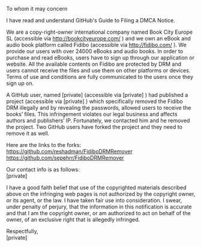 To whom it may concern  

I have read and understand GitHub's Guide to Filing a DMCA Notice.  

We are a copy-right-owner international company named Book City Europe SL (accessible via http://bookcityeurope.com/ ) and we own an eBook and audio book platform called Fidibo (accessible via http://fidibo.com/ ). We provide our users with over 24000 eBooks and audio books. In order to purchase and read eBooks, users have to sign up through our application or website. All the available contents on Fidibo are protected by DRM and users cannot receive the files and use them on other platforms or devices. Terms of use and conditions are fully communicated to the users once they sign up on.  

A GitHub user, named [private] (accessible via [private] ) had published a project (accessible via [private] ) which specifically removed the Fidibo DRM illegally and by revealing the passwords, allowed users to receive the books’ files. This infringement violates our legal business and affects authors and publishers’ IP. Fortunately, we contacted him and he removed the project. Two GitHub users have forked the project and they need to remove it as well.  

Here are the links to the forks:  
https://github.com/reshadman/FidiboDRMRemover  
https://github.com/sepehrr/FidiboDRMRemover  

Our contact info is as follows:  
[private]  

I have a good faith belief that use of the copyrighted materials described above on the infringing web pages is not authorized by the copyright owner, or its agent, or the law. I have taken fair use into consideration. I swear, under penalty of perjury, that the information in this notification is accurate and that I am the copyright owner, or am authorized to act on behalf of the owner, of an exclusive right that is allegedly infringed.

Respectfully,  
[private]
